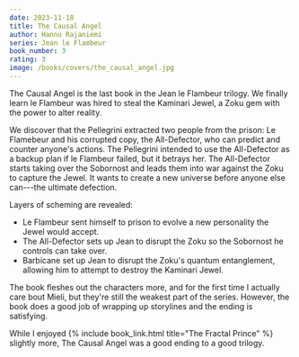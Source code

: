 ```yaml
---
date: 2023-11-18
title: The Causal Angel
author: Hannu Rajaniemi
series: Jean le Flambeur
book_number: 3
rating: 3
image: /books/covers/the_causal_angel.jpg
---
```


<span class="book-title">The Causal Angel</span> is the last book in the Jean
le Flambeur trilogy. We finally learn le Flambeur was hired to steal the
Kaminari Jewel, a Zoku gem with the power to alter reality.

We discover that the Pellegrini extracted two people from the prison: Le
Flamebeur and his corrupted copy, the All-Defector, who can predict and
counter anyone's actions. The Pellegrini intended to use the All-Defector as a
backup plan if le Flambeur failed, but it betrays her. The All-Defector starts
taking over the Sobornost and leads them into war against the Zoku to capture
the Jewel. It wants to create a new universe before anyone else can---the
ultimate defection.

Layers of scheming are revealed:

- Le Flambeur sent himself to prison to evolve a new personality the Jewel
  would accept.
- The All-Defector sets up Jean to disrupt the Zoku so the Sobornost he
  controls can take over.
- Barbicane set up Jean to disrupt the Zoku's quantum entanglement, allowing
  him to attempt to destroy the Kaminari Jewel.

The book fleshes out the characters more, and for the first time I actually
care bout Mieli, but they're still the weakest part of the series. However,
the book does a good job of wrapping up storylines and the ending is
satisfying.

While I enjoyed {% include book_link.html title="The Fractal Prince" %}
slightly more, <span class="book-title">The Causal Angel</span> was a good
ending to a good trilogy.
